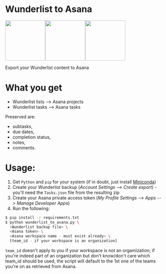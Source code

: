 # Wunderlist to Asana
<img src="https://dr0wv9n0kx6h5.cloudfront.net/664cb69d34d0ef040ff8a446e429bce8feb54b41/site/images/logo-big.png" height="128"><img src="http://virtualmarketingpro.com/app/webroot/img/vmp/arrows/Hand%20Drawn%20Arrow%20(37).png" height="128"><img src="https://freeter.io/embedding-web-apps/project-management/asana.png" height="128">

Export your Wunderlist content to Asana

# What you get
- Wunderlist lists --> Asana projects
- Wunderlist tasks --> Asana tasks

Preserved are:

  - subtasks,
  - due dates,
  - completion status,
  - notes,
  - comments.

# Usage:
1. Get `Python` and `pip` for your system (if in doubt, just install [Miniconda](https://docs.conda.io/en/latest/miniconda.html))
2. Create your Wunderlist backup (*Account Settings --> Create export*) - you'll need the `Tasks.json` file from the resulting zip
3. Create your Asana private access token (*My Profile Settings --> Apps --> Manage Developer Apps*)
4. Run the following:
```sh
$ pip install -r requirements.txt
$ python wunderlist_to_asana.py \
  <Wunderlist backup file> \
  <Asana token> \
  <Asana workspace name - must exist already> \
  [team_id - if your workspace is an organization]
```
`team_id` doesn't apply to you if your workspace is not an orgamization; if you're indeed part of an organization but don't know/don't care which team\_id should be used, the script will default to the 1st one of the teams you're on as retrieved from Asana.
